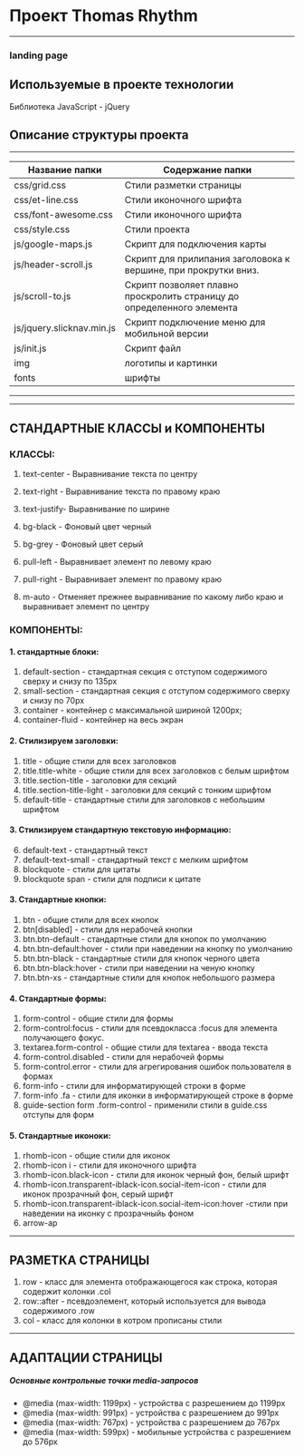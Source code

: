  # Проект Thomas Rhythm

  ---
  ### landing page


  ## Используемые в проекте технологии

   Библиотека JavaScript - jQuery


  ## **Описание структуры проекта**

  -----------------------------------------
  Название папки            | Содержание папки
  --------------------------|----------------------
  css/grid.css              | Стили разметки страницы
  css/et-line.css           | Стили иконочного шрифта
  css/font-awesome.css      | Стили иконочного шрифта
  css/style.css             | Стили проекта
  js/google-maps.js         | Скрипт для подключения карты
  js/header-scroll.js       | Скрипт для прилипания заголовока к вершине, при прокрутки вниз.
  js/scroll-to.js           | Скрипт позволяет плавно проскролить страницу до определенного элемента
  js/jquery.slicknav.min.js | Скрипт подключение меню для мобильной версии
  js/init.js                | Скрипт файл
  img                       | логотипы и картинки
  fonts                     | шрифты
  -----------------------------------------------------

  ---
  ## **СТАНДАРТНЫЕ КЛАССЫ и КОМПОНЕНТЫ**

  ###   КЛАССЫ:

  1. text-center - Выравнивание текста по центру
  2. text-right  - Выравнивание текста по правому краю
  3. text-justify- Выравнивание по ширине

  4. bg-black -  Фоновый цвет черный
  5. bg-grey  -  Фоновый цвет серый

  6. pull-left  - Выравнивает элемент по левому краю
  7. pull-right - Выравнивает элемент по правому краю
  8. m-auto     - Отменяет прежнее выравнивание по какому либо краю и выравнивает элемент по центру


  ### КОМПОНЕНТЫ:

  #### 1. стандартные блоки:

  1. default-section - стандартная секция с отступом содержимого сверху и снизу по 135px
  2. small-section   - стандартная секция с отступом содержимого сверху и снизу по 70px
  3. container       - контейнер с максимальной шириной  1200px;
  4. container-fluid - контейнер на весь экран


  #### 2. Стилизируем заголовки:

  1. title                     - общие стили для всех заголовков
  2. title.title-white         - общие стили для всех заголовков с белым шрифтом
  3. title.section-title       - заголовки для секций
  4. title.section-title-light - заголовки для секций с тонким шрифтом
  5. default-title             - стандартные стили  для заголовков с небольшим шрифтом


  #### 3. Стилизируем стандартную текстовую информацию:

  6. default-text              - стандартный текст
  7. default-text-small        - стандартный текст с мелким шрифтом
  8. blockquote                - стили для цитаты
  9. blockquote span           - стили для подписи к цитате


  #### 3. Стандартные кнопки:

  1. btn                        - общие стили для всех кнопок
  2. btn[disabled]              - стили для нерабочей кнопки
  3. btn.btn-default            - стандартные стили для кнопок по умолчанию
  4. btn.btn-default:hover      - стили при наведении  на кнопку по умолчанию
  5. btn.btn-black              - стандартные стили для кнопок черного цвета
  6. btn.btn-black:hover        - стили при наведении на ченую кнопку
  7. btn.btn-xs                 - стандартные стили для кнопок небольшого размера

  #### 4. Стандартные формы:

  1. form-control               - общие стили для формы
  2. form-control:focus         - стили для псевдокласса :focus  для элемента получающего фокус.
  3. textarea.form-control      - общие стили для textarea - ввода текста
  4. form-control.disabled      - стили для нерабочей формы
  5. form-control.error         - стили для агрегирования ошибок пользователя в формах
  6. form-info                  - стили для информатирующей строки в форме
  7. form-info .fa              - стили для иконки в информатирующей строке в форме
  8. guide-section form .form-control - применили стили в guide.css отступы для форм


  #### 5. Стандартные иконоки:

  1. rhomb-icon                                               - общие стили для иконок
  2. rhomb-icon i                                             - стили для иконочного шрифта
  3. rhomb-icon.black-icon                                    - стили для иконок черный фон, белый шрифт
  4. rhomb-icon.transparent-iblack-icon.social-item-icon      - стили для иконок прозрачный фон, серый шрифт
  5. rhomb-icon.transparent-iblack-icon.social-item-icon:hover -стили при наведении на иконку с прозрачныйь фоном
  6. arrow-ap

  ---

  ## **РАЗМЕТКА СТРАНИЦЫ**

  1. row        - класс для элемента отображающегося как строка, которая содержит колонки .col
  2. row::after - псевдоэлемент, который используется для вывода содержимого .row
  3. col        - класс для колонки в котром прописаны стили

  ----

  ## **АДАПТАЦИИ СТРАНИЦЫ**

  ##### Основные контрольные точки media-запросов

  * @media (max-width: 1199px) - устройства c разрешением до 1199px
  * @media (max-width: 991px) - устройства c разрешением до 991px
  * @media (max-width: 767px) - устройства c разрешением до 767px
  * @media (max-width: 599px) - мобильные устройства c разрешением до 576px
